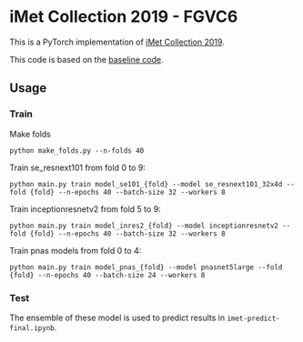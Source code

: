 # iMet Collection 2019 - FGVC6
This is a PyTorch implementation of [iMet Collection 2019](https://www.kaggle.com/c/imet-2019-fgvc6/overview).

This code is based on the [baseline code](https://github.com/lopuhin/kaggle-imet-2019).

## Usage

### Train
Make folds
```
python make_folds.py --n-folds 40
```

Train se_resnext101 from fold 0 to 9:
```
python main.py train model_se101_{fold} --model se_resnext101_32x4d --fold {fold} --n-epochs 40 --batch-size 32 --workers 8
```
Train inceptionresnetv2 from fold 5 to 9:
```
python main.py train model_inres2_{fold} --model inceptionresnetv2 --fold {fold} --n-epochs 40 --batch-size 32 --workers 8
```
Train pnas models from fold 0 to 4:
```
python main.py train model_pnas_{fold} --model pnasnet5large --fold {fold} --n-epochs 40 --batch-size 24 --workers 8
```
### Test
The ensemble of these model is used to predict results in `imet-predict-final.ipynb`.
